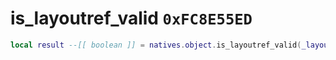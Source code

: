 # is_layoutref_valid `0xFC8E55ED`

```lua
local result --[[ boolean ]] = natives.object.is_layoutref_valid(_layout --[[ integer ]])
```